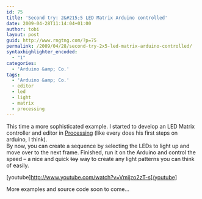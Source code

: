 ```yaml
---
id: 75
title: 'Second try: 2&#215;5 LED Matrix Arduino controlled'
date: 2009-04-28T11:14:04+01:00
author: tobi
layout: post
guid: http://www.rngtng.com/?p=75
permalink: /2009/04/28/second-try-2x5-led-matrix-arduino-controlled/
syntaxhighlighter_encoded:
  - "1"
categories:
  - 'Arduino &amp; Co.'
tags:
  - 'Arduino &amp; Co.'
  - editor
  - led
  - light
  - matrix
  - processing
---
```

This time a more sophisticated example. I started to develop an LED Matrix controller and editor in [Processing](http://www.processing.org) (like every does his first steps on arduino, I think).  
By now, you can create a sequence by selecting the LEDs to light up and move over to the next frame. Finished, run it on the Arduino and control the speed &#8211; a nice and quick <del datetime="2009-05-12T10:14:04+00:00">toy</del> way to create any light patterns you can think of easily. 

[youtube]<http://www.youtube.com/watch?v=Vmijzo2zT-s[/youtube]>

More examples and source code soon to come&#8230;